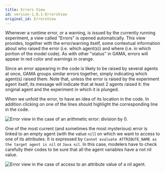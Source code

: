 ```yaml
---
title: Errors View
id: version-1.8.1-ErrorsView
original_id: ErrorsView
---
```



Whenever a runtime error, or a warning, is issued by the currently running experiment, a view called "Errors" is opened automatically. This view provides, together with the error/warning itself, some contextual information about who raised the error (i.e. which agent(s)) and where (i.e. in which portion of the model code). As with other "status" in GAMA, errors will appear in red color and warnings in orange.

Since an error appearing in the code is likely to be raised by several agents at once, GAMA groups similar errors together, simply indicating which agent(s) raised them. Note that, unless the error is raised by the experiment agent itself, its message will indicate that at least 2 agents raised it: the original agent and the experiment in which it is plunged.

When we unfold the error, to have an idea of its location in the code. In addition clicking on one of the lines should highlight the corresponding line in the code.

![Error view in the case of an arithmetic error: division by 0.](../resources/images/runningExperiments/errors_view_div0.png)

One of the most current (and sometimes the most mysterious) error is linked to an empty agent (with the value `nil`) on which we want to access to one of its attributes. It is expressed by `Cannot evaluate ATTRIBUTE_NAME as the target agent is nil` or `Java nil`. In this case, modelers have to check carefully their codes to be sure that all the agent variables have a not nil value.


![Error view in the case of access to an attribute value of a nil agent.](../resources/images/runningExperiments/errors_view_nilagent.png)
